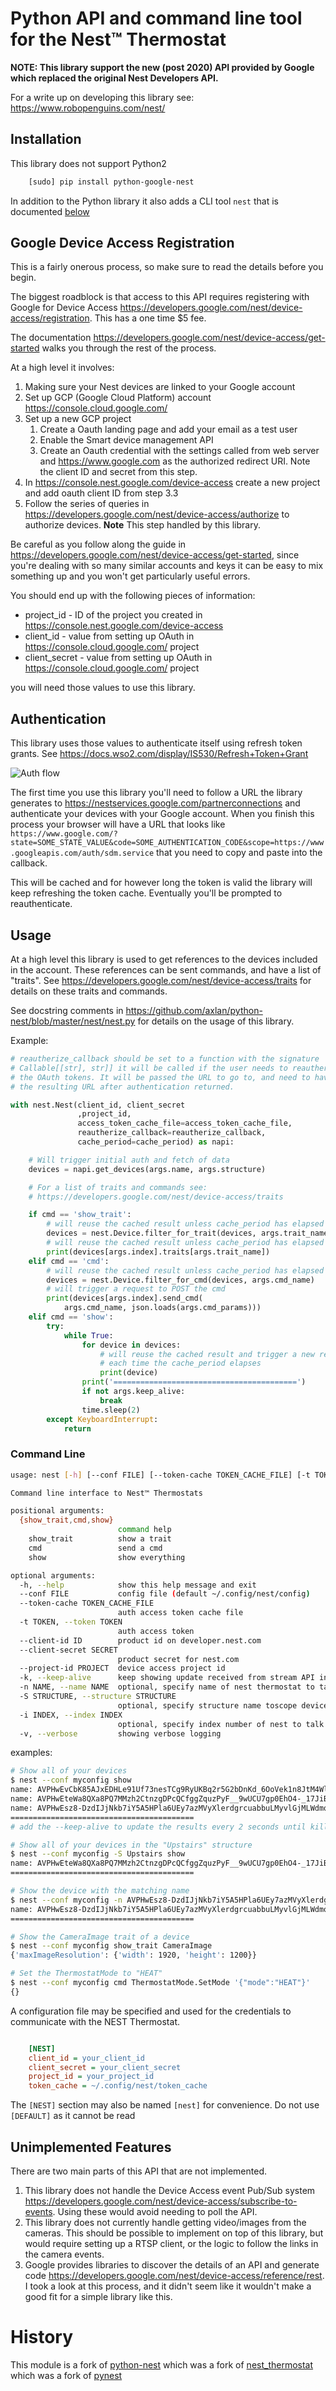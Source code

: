 # Python API and command line tool for the Nest™ Thermostat

**NOTE: This library support the new (post 2020) API provided by Google which replaced the original Nest Developers API.**

For a write up on developing this library see: <https://www.robopenguins.com/nest/>

## Installation

This library does not support Python2

```bash
    [sudo] pip install python-google-nest
```

In addition to the Python library it also adds a CLI tool `nest` that is documented [below](#command-line)

## Google Device Access Registration

This is a fairly onerous process, so make sure to read the details before you begin.

The biggest roadblock is that access to this API requires registering with Google for Device Access <https://developers.google.com/nest/device-access/registration>. This has a one time $5 fee.

The documentation <https://developers.google.com/nest/device-access/get-started> walks you through the rest of the process.

At a high level it involves:

1. Making sure your Nest devices are linked to your Google account
2. Set up GCP (Google Cloud Platform) account <https://console.cloud.google.com/>
3. Set up a new GCP project
    1. Create a Oauth landing page and add your email as a test user
    2. Enable the Smart device management API
    3. Create an Oauth credential with the settings called from web server and https://www.google.com as the authorized redirect URI. Note the client ID and secret from this step.
4. In https://console.nest.google.com/device-access create a new project and add oauth client ID from step 3.3
5. Follow the series of queries in https://developers.google.com/nest/device-access/authorize to authorize devices. **Note** This step handled by this library.

Be careful as you follow along the guide in <https://developers.google.com/nest/device-access/get-started>, since you're dealing with so many similar accounts and keys it can be easy to mix something up and you won't get particularly useful errors.

You should end up with the following pieces of information:
* project_id - ID of the project you created in https://console.nest.google.com/device-access
* client_id - value from setting up OAuth in https://console.cloud.google.com/ project
* client_secret - value from setting up OAuth in https://console.cloud.google.com/ project

you will need those values to use this library.

## Authentication

This library uses those values to authenticate itself using refresh token grants. See <https://docs.wso2.com/display/IS530/Refresh+Token+Grant>

![Auth flow](https://docs.wso2.com/download/attachments/60493896/OAuth%20grant%20types%20-%20refresh-token.png?version=2&modificationDate=1510629793000&api=v2)

The first time you use this library you'll need to follow a URL the library generates to https://nestservices.google.com/partnerconnections and authenticate your devices with your Google account. When you finish this process your browser will have a URL that looks like `https://www.google.com/?state=SOME_STATE_VALUE&code=SOME_AUTHENTICATION_CODE&scope=https://www.googleapis.com/auth/sdm.service` that you need to copy and paste into the callback.

This will be cached and for however long the token is valid the library will keep refreshing the token cache. Eventually you'll be prompted to reauthenticate.

## Usage

At a high level this library is used to get references to the devices included in the account. These references can be sent commands, and have a list of "traits". See <https://developers.google.com/nest/device-access/traits> for details on these traits and commands.

See docstring comments in <https://github.com/axlan/python-nest/blob/master/nest/nest.py> for details on the usage of this library.

Example:

```python
# reautherize_callback should be set to a function with the signature
# Callable[[str], str]] it will be called if the user needs to reautherize
# the OAuth tokens. It will be passed the URL to go to, and need to have
# the resulting URL after authentication returned.

with nest.Nest(client_id, client_secret
               ,project_id,
               access_token_cache_file=access_token_cache_file,
               reautherize_callback=reautherize_callback,
               cache_period=cache_period) as napi:

    # Will trigger initial auth and fetch of data
    devices = napi.get_devices(args.name, args.structure)

    # For a list of traits and commands see:
    # https://developers.google.com/nest/device-access/traits

    if cmd == 'show_trait':
        # will reuse the cached result unless cache_period has elapsed
        devices = nest.Device.filter_for_trait(devices, args.trait_name)
        # will reuse the cached result unless cache_period has elapsed
        print(devices[args.index].traits[args.trait_name])
    elif cmd == 'cmd':
        # will reuse the cached result unless cache_period has elapsed
        devices = nest.Device.filter_for_cmd(devices, args.cmd_name)
        # will trigger a request to POST the cmd
        print(devices[args.index].send_cmd(
            args.cmd_name, json.loads(args.cmd_params)))
    elif cmd == 'show':
        try:
            while True:
                for device in devices:
                    # will reuse the cached result and trigger a new request
                    # each time the cache_period elapses
                    print(device)
                print('=========================================')
                if not args.keep_alive:
                    break
                time.sleep(2)
        except KeyboardInterrupt:
            return
```

### Command Line

```bash
usage: nest [-h] [--conf FILE] [--token-cache TOKEN_CACHE_FILE] [-t TOKEN] [--client-id ID] [--client-secret SECRET] [--project-id PROJECT] [-k] [-n NAME] [-S STRUCTURE] [-i INDEX] [-v] {show_trait,cmd,show} ...

Command line interface to Nest™ Thermostats

positional arguments:
  {show_trait,cmd,show}
                        command help
    show_trait          show a trait
    cmd                 send a cmd
    show                show everything

optional arguments:
  -h, --help            show this help message and exit
  --conf FILE           config file (default ~/.config/nest/config)
  --token-cache TOKEN_CACHE_FILE
                        auth access token cache file
  -t TOKEN, --token TOKEN
                        auth access token
  --client-id ID        product id on developer.nest.com
  --client-secret SECRET
                        product secret for nest.com
  --project-id PROJECT  device access project id
  -k, --keep-alive      keep showing update received from stream API in show and camera-show commands
  -n NAME, --name NAME  optional, specify name of nest thermostat to talk to
  -S STRUCTURE, --structure STRUCTURE
                        optional, specify structure name toscope device actions
  -i INDEX, --index INDEX
                        optional, specify index number of nest to talk to
  -v, --verbose         showing verbose logging
```

examples:

```bash
# Show all of your devices
$ nest --conf myconfig show
name: AVPHwEvCbK85AJxEDHLe91Uf73nesTCg9RyUKBq2r5G2bDnKd_6OoVek1n8JtM4WlGoqsJpCBQkl9ny4oPkTiLith-XSLQ where:Downstairs - THERMOSTAT(<Info: {'customName': ''}>,<Humidity: {'ambientHumidityPercent': 45}>,<Connectivity: {'status': 'ONLINE'}>,<Fan: {}>,<ThermostatMode: {'mode': 'HEAT', 'availableModes': ['HEAT', 'OFF']}>,<ThermostatEco: {'availableModes': ['OFF', 'MANUAL_ECO'], 'mode': 'OFF', 'heatCelsius': 4.4444427, 'coolCelsius': 24.444443}>,<ThermostatHvac: {'status': 'OFF'}>,<Settings: {'temperatureScale': 'CELSIUS'}>,<ThermostatTemperatureSetpoint: {'heatCelsius': 20.44426}>,<Temperature: {'ambientTemperatureCelsius': 22.75}>)
name: AVPHwEteWa8QXa8PQ7MMzh2CtnzgDPcQCfggZquzPyF__9wUCU7gp0EhO4-_17JiB4WlNupsP3dL28TJmA9-GknM6voZPw where:Upstairs - THERMOSTAT(<Info: {'customName': ''}>,<Humidity: {'ambientHumidityPercent': 44}>,<Connectivity: {'status': 'ONLINE'}>,<Fan: {}>,<ThermostatMode: {'mode': 'HEAT', 'availableModes': ['HEAT', 'OFF']}>,<ThermostatEco: {'availableModes': ['OFF', 'MANUAL_ECO'], 'mode': 'OFF', 'heatCelsius': 4.4444427, 'coolCelsius': 24.444443}>,<ThermostatHvac: {'status': 'OFF'}>,<Settings: {'temperatureScale': 'CELSIUS'}>,<ThermostatTemperatureSetpoint: {'heatCelsius': 20.44426}>,<Temperature: {'ambientTemperatureCelsius': 24.809998}>)
name: AVPHwEsz8-DzdIJjNkb7iY5A5HPla6UEy7azMVyXlerdgrcuabbuLMyvlGjMLWdmqtydqtXHWfx7GHmHMaVKSDysceL4XA where:Downstairs - DOORBELL(<Info: {'customName': ''}>,<CameraLiveStream: {'maxVideoResolution': {'width': 640, 'height': 480}, 'videoCodecs': ['H264'], 'audioCodecs': ['AAC']}>,<CameraImage: {'maxImageResolution': {'width': 1920, 'height': 1200}}>,<CameraPerson: {}>,<CameraSound: {}>,<CameraMotion: {}>,<CameraEventImage: {}>)
=========================================
# add the --keep-alive to update the results every 2 seconds until killed with keyboard interrupt

# Show all of your devices in the "Upstairs" structure
$ nest --conf myconfig -S Upstairs show
name: AVPHwEteWa8QXa8PQ7MMzh2CtnzgDPcQCfggZquzPyF__9wUCU7gp0EhO4-_17JiB4WlNupsP3dL28TJmA9-GknM6voZPw where:Upstairs - THERMOSTAT(<Info: {'customName': ''}>,<Humidity: {'ambientHumidityPercent': 44}>,<Connectivity: {'status': 'ONLINE'}>,<Fan: {}>,<ThermostatMode: {'mode': 'HEAT', 'availableModes': ['HEAT', 'OFF']}>,<ThermostatEco: {'availableModes': ['OFF', 'MANUAL_ECO'], 'mode': 'OFF', 'heatCelsius': 4.4444427, 'coolCelsius': 24.444443}>,<ThermostatHvac: {'status': 'OFF'}>,<Settings: {'temperatureScale': 'CELSIUS'}>,<ThermostatTemperatureSetpoint: {'heatCelsius': 20.44426}>,<Temperature: {'ambientTemperatureCelsius': 24.809998}>)
=========================================

# Show the device with the matching name
$ nest --conf myconfig -n AVPHwEsz8-DzdIJjNkb7iY5A5HPla6UEy7azMVyXlerdgrcuabbuLMyvlGjMLWdmqtydqtXHWfx7GHmHMaVKSDysceL4XA show
name: AVPHwEsz8-DzdIJjNkb7iY5A5HPla6UEy7azMVyXlerdgrcuabbuLMyvlGjMLWdmqtydqtXHWfx7GHmHMaVKSDysceL4XA where:Downstairs - DOORBELL(<Info: {'customName': ''}>,<CameraLiveStream: {'maxVideoResolution': {'width': 640, 'height': 480}, 'videoCodecs': ['H264'], 'audioCodecs': ['AAC']}>,<CameraImage: {'maxImageResolution': {'width': 1920, 'height': 1200}}>,<CameraPerson: {}>,<CameraSound: {}>,<CameraMotion: {}>,<CameraEventImage: {}>)
=========================================

# Show the CameraImage trait of a device
$ nest --conf myconfig show_trait CameraImage
{'maxImageResolution': {'width': 1920, 'height': 1200}}

# Set the ThermostatMode to "HEAT"
$ nest --conf myconfig cmd ThermostatMode.SetMode '{"mode":"HEAT"}'
{}
```

A configuration file may be specified and used for the credentials to communicate with the NEST Thermostat.

```ini

    [NEST]
    client_id = your_client_id
    client_secret = your_client_secret
    project_id = your_project_id
    token_cache = ~/.config/nest/token_cache
```

The `[NEST]` section may also be named `[nest]` for convenience. Do not use `[DEFAULT]` as it cannot be read

## Unimplemented Features

There are two main parts of this API that are not implemented.

1. This library does not handle the Device Access event Pub/Sub system <https://developers.google.com/nest/device-access/subscribe-to-events>. Using these would avoid needing to poll the API.
2. This library does not currently handle getting video/images from the cameras. This should be possible to implement on top of this library, but would require setting up a RTSP client, or the logic to follow the links in the camera events.
3. Google provides libraries to discover the details of an API and generate code <https://developers.google.com/nest/device-access/reference/rest>. I took a look at this process, and it didn't seem like it wouldn't make a good fit for a simple library like this.

History
=======
This module is a fork of [python-nest](https://github.com/jkoelker/python-nest)
which was a fork of [nest_thermostat](https://github.com/FiloSottile/nest_thermostat)
which was a fork of [pynest](https://github.com/smbaker/pynest)
